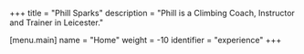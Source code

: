+++
title = "Phill Sparks"
description = "Phill is a Climbing Coach, Instructor and Trainer in Leicester."

[menu.main]
  name = "Home"
  weight = -10
  identifier = "experience"
+++